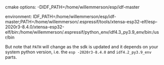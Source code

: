 cmake options:
-DIDF_PATH=/home/willemmerson/esp/idf-master 

environment:
IDF_PATH=/home/willemmerson/esp/idf-master;PATH=/home/willemmerson/.espressif/tools/xtensa-esp32-elf/esp-2020r3-8.4.0/xtensa-esp32-elf/bin:/home/willemmerson/.espressif/python_env/idf4.3_py3.9_env/bin:/usr/bin

But note that `PATH` will change as the sdk is updated and it depends on your system python version, i.e. the `esp
-2020r3-8.4.0` and `idf4.2_py3.9_env` parts.
